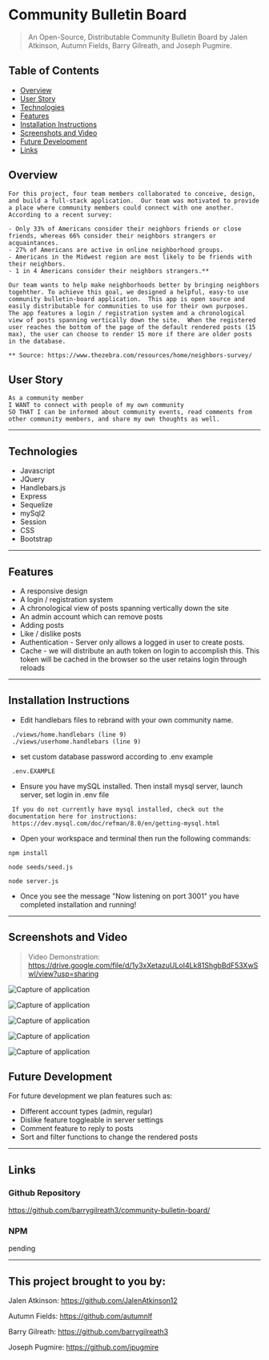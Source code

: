 # Community Bulletin Board

> An Open-Source, Distributable Community Bulletin Board by Jalen Atkinson, Autumn Fields, Barry Gilreath, and Joseph Pugmire.


## Table of Contents
  * [Overview](#overview)
  * [User Story](#user-story)
  * [Technologies](#technologies)
  * [Features](#features)
  * [Installation Instructions](#installation-instructions)
  * [Screenshots and Video](#screenshots-and-video)
  * [Future Development](#future-development)
  * [Links](#links)
  

## Overview
```
For this project, four team members collaborated to conceive, design, and build a full-stack application.  Our team was motivated to provide a place where community members could connect with one another.  According to a recent survey:

- Only 33% of Americans consider their neighbors friends or close friends, whereas 66% consider their neighbors strangers or acquaintances.
- 27% of Americans are active in online neighborhood groups.
- Americans in the Midwest region are most likely to be friends with their neighbors.
- 1 in 4 Americans consider their neighbors strangers.**

Our team wants to help make neighborhoods better by bringing neighbors togehther. To achieve this goal, we designed a helpful, easy-to use community bulletin-board application.  This app is open source and easily distributable for communities to use for their own purposes.  The app features a login / registration system and a chronological view of posts spanning vertically down the site.  When the registered user reaches the bottom of the page of the default rendered posts (15 max), the user can choose to render 15 more if there are older posts in the database.

** Source: https://www.thezebra.com/resources/home/neighbors-survey/
```

 ## User Story
 ```
 As a community member
 I WANT to connect with people of my own community
 SO THAT I can be informed about community events, read comments from other community members, and share my own thoughts as well.
 ```
 
---

## Technologies
- Javascript
- JQuery
- Handlebars.js
- Express
- Sequelize
- mySql2
- Session
- CSS
- Bootstrap

---

 ## Features
- A responsive design
- A login / registration system
- A chronological view of posts spanning vertically down the site
- An admin account which can remove posts
- Adding posts
- Like / dislike posts
- Authentication - Server only allows a logged in user to create posts.
- Cache - we will distribute an auth token on login to accomplish this. This token will be cached in the browser so the user retains login through reloads

---

## Installation Instructions
* Edit handlebars files to rebrand with your own community name.
```
 ./views/home.handlebars (line 9)
 ./views/userhome.handlebars (line 9)
```
* set custom database password according to .env example
```
 .env.EXAMPLE
```
* Ensure you have mySQL installed. Then install mysql server, launch server, set login in .env file
```
 If you do not currently have mysql installed, check out the documentation here for instructions: 
 https://dev.mysql.com/doc/refman/8.0/en/getting-mysql.html 
```

* Open your workspace and terminal then run the following commands:
```
npm install

node seeds/seed.js

node server.js
```

* Once you see the message "Now listening on port 3001" you have completed installation and running!

---

## Screenshots and Video

> Video Demonstration: https://drive.google.com/file/d/1y3xXetazuULoI4Lk81ShgbBdF53XwSwl/view?usp=sharing

![Capture of application](./assets/cap1.png)

![Capture of application](./assets/cap2.png)

![Capture of application](./assets/cap3.png)

![Capture of application](./assets/cap4.png)

![Capture of application](./assets/cap5.png)

## Future Development
For future development we plan features such as:
- Different account types (admin, regular)
- Dislike feature toggleable in server settings
- Comment feature to reply to posts
- Sort and filter functions to change the rendered posts

---

## Links

### Github Repository
https://github.com/barrygilreath3/community-bulletin-board/

### NPM
pending

---

## This project brought to you by:
Jalen Atkinson: https://github.com/JalenAtkinson12 

Autumn Fields: https://github.com/autumnlf

Barry Gilreath: https://github.com/barrygilreath3

Joseph Pugmire: https://github.com/jpugmire

